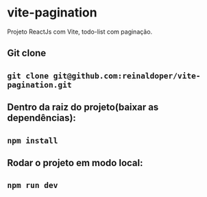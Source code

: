 # vite-pagination
Projeto ReactJs com Vite, todo-list com paginação.
## Git clone
## `git clone git@github.com:reinaldoper/vite-pagination.git`
## Dentro da raiz do projeto(baixar as dependências):
## `npm install`
## Rodar o projeto em modo local:
## `npm run dev`
